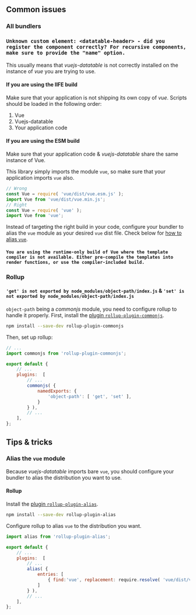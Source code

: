 ## Common issues

### All bundlers

### `Unknown custom element: <datatable-header> - did you register the component correctly? For recursive components, make sure to provide the "name" option.`

This usually means that *vuejs-datatable* is not correctly installed on the instance of *vue* you are trying to use.

#### If you are using the IIFE build

Make sure that your application is not shipping its own copy of *vue*. Scripts should be loaded in the following order:

1. Vue
2. Vuejs-datatable
3. Your application code

#### If you are using the ESM build

Make sure that your application code & *vuejs-datatable* share the same instance of Vue.

This library simply imports the module `vue`, so make sure that your application imports `vue` also.

```ts
// Wrong
const Vue = require( 'vue/dist/vue.esm.js' );
import Vue from 'vue/dist/vue.min.js';
// Right
const Vue = require( 'vue' );
import Vue from 'vue';
```

Instead of targeting the right build in your code, configure your bundler to alias the `vue` module as your desired `vue` dist file. Check below for [how to alias `vue`](#alias-the-codevuecode-module).

#### `You are using the runtime-only build of Vue where the template compiler is not available. Either pre-compile the templates into render functions, or use the compiler-included build.`

### Rollup

#### `'get' is not exported by node_modules/object-path/index.js` & `'set' is not exported by node_modules/object-path/index.js`

`object-path` being a *commonjs* module, you need to configure rollup to handle it properly. First, install the [plugin `rollup-plugin-commonjs`](https://www.npmjs.com/package/rollup-plugin-commonjs).

```bash
npm install --save-dev rollup-plugin-commonjs
```

Then, set up rollup:

```js
// ...
import commonjs from 'rollup-plugin-commonjs';

export default {
    // ...
    plugins:  [
        // ...
        commonjs( {
            namedExports: {
                'object-path': [ 'get', 'set' ],
            }
        } ),
        // ...
    ],
};
```

## Tips & tricks

### Alias the `vue` module

Because *vuejs-datatable* imports bare `vue`, you should configure your bundler to alias the distribution you want to use.

#### Rollup

Install the [plugin `rollup-plugin-alias`](https://www.npmjs.com/package/rollup-plugin-commonjs).

```bash
npm install --save-dev rollup-plugin-alias
```

Configure rollup to alias `vue` to the distribution you want.

```js
import alias from 'rollup-plugin-alias';

export default {
    // ...
    plugins:  [
        // ...
        alias( {
            entries: [
                { find:'vue', replacement: require.resolve( 'vue/dist/vue.esm.js' ) },
            ]
        } ),
        // ...
    ],
};
```

